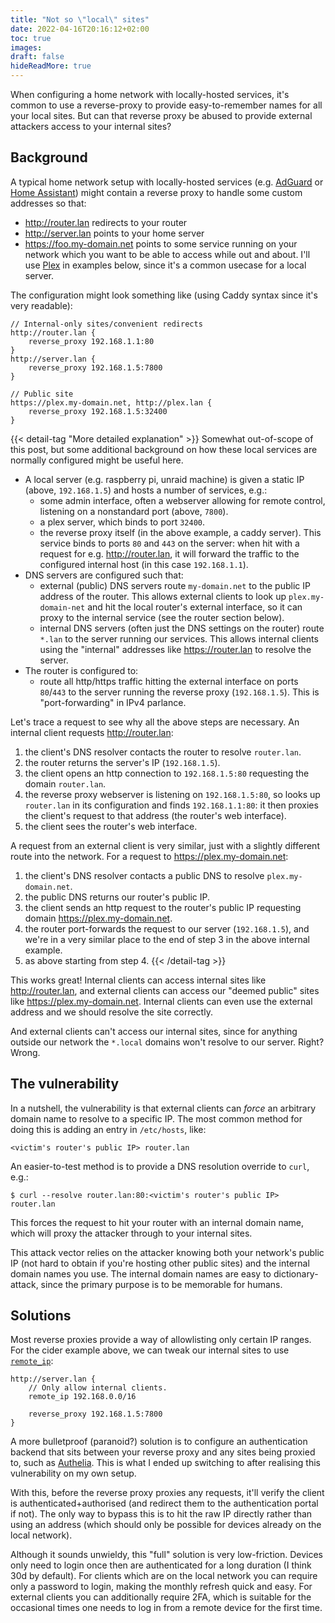 ```yaml
---
title: "Not so \"local\" sites"
date: 2022-04-16T20:16:12+02:00
toc: true
images:
draft: false
hideReadMore: true
---
```


When configuring a home network with locally-hosted services, it's common to use a reverse-proxy to provide easy-to-remember names for all your local sites. But can that reverse proxy be abused to provide external attackers access to your internal sites?

<!--more-->

## Background
A typical home network setup with locally-hosted services (e.g. [AdGuard](https://adguard.com) or [Home Assistant](https://www.home-assistant.io)) might contain a reverse proxy to handle some custom addresses so that:
- http://router.lan redirects to your router
- http://server.lan points to your home server
- https://foo.my-domain.net points to some service running on your network which you want to be able to access while out and about. I'll use [Plex](https://www.plex.tv) in examples below, since it's a common usecase for a local server.

The configuration might look something like (using Caddy syntax since it's very readable):
```
// Internal-only sites/convenient redirects
http://router.lan {
    reverse_proxy 192.168.1.1:80
}
http://server.lan {
    reverse_proxy 192.168.1.5:7800
}

// Public site
https://plex.my-domain.net, http://plex.lan {
    reverse_proxy 192.168.1.5:32400
}
```

{{< detail-tag "More detailed explanation" >}}
Somewhat out-of-scope of this post, but some additional background on how these local services are normally configured might be useful here.

- A local server (e.g. raspberry pi, unraid machine) is given a static IP (above, `192.168.1.5`) and hosts a number of services, e.g.:
  - some admin interface, often a webserver allowing for remote control, listening on a nonstandard port (above, `7800`).
  - a plex server, which binds to port `32400`.
  - the reverse proxy itself (in the above example, a caddy server). This service binds to ports `80` and `443` on the server: when hit with a request for e.g. http://router.lan, it will forward the traffic to the configured internal host (in this case `192.168.1.1`).
- DNS servers are configured such that:
  - external (public) DNS servers route `my-domain.net` to the public IP address of the router. This allows external clients to look up `plex.my-domain-net` and hit the local router's external interface, so it can proxy to the internal service (see the router section below).
  - internal DNS servers (often just the DNS settings on the router) route `*.lan` to the server running our services. This allows internal clients using the "internal" addresses like https://router.lan to resolve the server.
- The router is configured to:
  - route all http/https traffic hitting the external interface on ports `80`/`443` to the server running the reverse proxy (`192.168.1.5`). This is "port-forwarding" in IPv4 parlance.

Let's trace a request to see why all the above steps are necessary. An internal client requests http://router.lan:
1. the client's DNS resolver contacts the router to resolve `router.lan`.
2. the router returns the server's IP (`192.168.1.5`).
3. the client opens an http connection to `192.168.1.5:80` requesting the domain `router.lan`.
4. the reverse proxy webserver is listening on `192.168.1.5:80`, so looks up `router.lan` in its configuration and finds `192.168.1.1:80`: it then proxies the client's request to that address (the router's web interface).
5. the client sees the router's web interface.

A request from an external client is very similar, just with a slightly different route into the network. For a request to https://plex.my-domain.net:
1. the client's DNS resolver contacts a public DNS to resolve `plex.my-domain.net`.
2. the public DNS returns our router's public IP.
3. the client sends an http request to the router's public IP requesting domain https://plex.my-domain.net.
4. the router port-forwards the request to our server (`192.168.1.5`), and we're in a very similar place to the end of step 3 in the above internal example.
5. as above starting from step 4.
{{< /detail-tag >}}

This works great! Internal clients can access internal sites like http://router.lan, and external clients can access our "deemed public" sites like https://plex.my-domain.net. Internal clients can even use the external address and we should resolve the site correctly.

And external clients can't access our internal sites, since for anything outside our network the `*.local` domains won't resolve to our server. Right? Wrong.

## The vulnerability

In a nutshell, the vulnerability is that external clients can _force_ an arbitrary domain name to resolve to a specific IP. The most common method for doing this is adding an entry in `/etc/hosts`, like:
```
<victim's router's public IP> router.lan
```

An easier-to-test method is to provide a DNS resolution override to `curl`, e.g.:
```
$ curl --resolve router.lan:80:<victim's router's public IP> router.lan
```

This forces the request to hit your router with an internal domain name, which will proxy the attacker through to your internal sites.

This attack vector relies on the attacker knowing both your network's public IP (not hard to obtain if you're hosting other public sites) and the internal domain names you use. The internal domain names are easy to dictionary-attack, since the primary purpose is to be memorable for humans.

## Solutions

Most reverse proxies provide a way of allowlisting only certain IP ranges. For the cider example above, we can tweak our internal sites to use [`remote_ip`](https://caddyserver.com/docs/caddyfile/matchers#remote-ip):
```
http://server.lan {
    // Only allow internal clients.
    remote_ip 192.168.0.0/16

    reverse_proxy 192.168.1.5:7800
}
```
A more bulletproof (paranoid?) solution is to configure an authentication backend that sits between your reverse proxy and any sites being proxied to, such as [Authelia](https://github.com/authelia/authelia). This is what I ended up switching to after realising this vulnerability on my own setup.

With this, before the reverse proxy proxies any requests, it'll verify the client is authenticated+authorised (and redirect them to the authentication portal if not). The only way to bypass this is to hit the raw IP directly rather than using an address (which should only be possible for devices already on the local network).

Although it sounds unwieldy, this "full" solution is very low-friction. Devices only need to login once then are authenticated for a long duration (I think 30d by default). For clients which are on the local network you can require only a password to login, making the monthly refresh quick and easy. For external clients you can additionally require 2FA, which is suitable for the occasional times one needs to log in from a remote device for the first time.